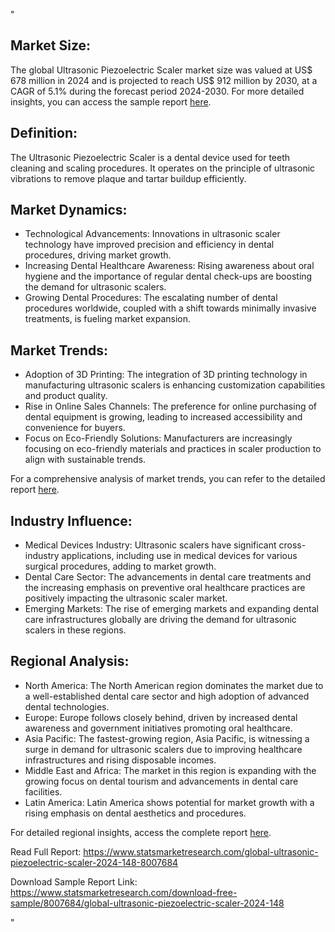 "<h2>Market Size:</h2>
<p>The global Ultrasonic Piezoelectric Scaler market size was valued at US$ 678 million in 2024 and is projected to reach US$ 912 million by 2030, at a CAGR of 5.1% during the forecast period 2024-2030. For more detailed insights, you can access the sample report <a href='https://www.statsmarketresearch.com/download-free-sample/8007684/global-ultrasonic-piezoelectric-scaler-2024-148'>here</a>.</p>

<h2>Definition:</h2>
<p>The Ultrasonic Piezoelectric Scaler is a dental device used for teeth cleaning and scaling procedures. It operates on the principle of ultrasonic vibrations to remove plaque and tartar buildup efficiently.</p>

<h2>Market Dynamics:</h2>
<ul>
<li>Technological Advancements: Innovations in ultrasonic scaler technology have improved precision and efficiency in dental procedures, driving market growth.</li>
<li>Increasing Dental Healthcare Awareness: Rising awareness about oral hygiene and the importance of regular dental check-ups are boosting the demand for ultrasonic scalers.</li>
<li>Growing Dental Procedures: The escalating number of dental procedures worldwide, coupled with a shift towards minimally invasive treatments, is fueling market expansion.</li>
</ul>

<h2>Market Trends:</h2>
<ul>
<li>Adoption of 3D Printing: The integration of 3D printing technology in manufacturing ultrasonic scalers is enhancing customization capabilities and product quality.</li>
<li>Rise in Online Sales Channels: The preference for online purchasing of dental equipment is growing, leading to increased accessibility and convenience for buyers.</li>
<li>Focus on Eco-Friendly Solutions: Manufacturers are increasingly focusing on eco-friendly materials and practices in scaler production to align with sustainable trends.</li>
</ul>
<p>For a comprehensive analysis of market trends, you can refer to the detailed report <a href='https://www.statsmarketresearch.com/global-ultrasonic-piezoelectric-scaler-2024-148-8007684'>here</a>.</p>

<h2>Industry Influence:</h2>
<ul>
<li>Medical Devices Industry: Ultrasonic scalers have significant cross-industry applications, including use in medical devices for various surgical procedures, adding to market growth.</li>
<li>Dental Care Sector: The advancements in dental care treatments and the increasing emphasis on preventive oral healthcare practices are positively impacting the ultrasonic scaler market.</li>
<li>Emerging Markets: The rise of emerging markets and expanding dental care infrastructures globally are driving the demand for ultrasonic scalers in these regions.</li>
</ul>

<h2>Regional Analysis:</h2>
<ul>
<li>North America: The North American region dominates the market due to a well-established dental care sector and high adoption of advanced dental technologies.</li>
<li>Europe: Europe follows closely behind, driven by increased dental awareness and government initiatives promoting oral healthcare.</li>
<li>Asia Pacific: The fastest-growing region, Asia Pacific, is witnessing a surge in demand for ultrasonic scalers due to improving healthcare infrastructures and rising disposable incomes.</li>
<li>Middle East and Africa: The market in this region is expanding with the growing focus on dental tourism and advancements in dental care facilities.</li>
<li>Latin America: Latin America shows potential for market growth with a rising emphasis on dental aesthetics and procedures.</li>
</ul>
<p>For detailed regional insights, access the complete report <a href='https://www.statsmarketresearch.com/global-ultrasonic-piezoelectric-scaler-2024-148-8007684'>here</a>.</p>

<p>Read Full Report: <a href='https://www.statsmarketresearch.com/global-ultrasonic-piezoelectric-scaler-2024-148-8007684'>https://www.statsmarketresearch.com/global-ultrasonic-piezoelectric-scaler-2024-148-8007684</a></p>
<p>Download Sample Report Link: <a href='https://www.statsmarketresearch.com/download-free-sample/8007684/global-ultrasonic-piezoelectric-scaler-2024-148'>https://www.statsmarketresearch.com/download-free-sample/8007684/global-ultrasonic-piezoelectric-scaler-2024-148</a></p>"
